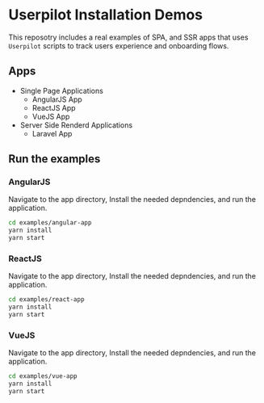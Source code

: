 # Userpilot Installation Demos

This reposotry includes a real examples of SPA, and SSR apps that uses `Userpilot` scripts to track users experience and onboarding flows.

## Apps
- Single Page Applications
  - AngularJS App
  - ReactJS App
  - VueJS App
- Server Side Renderd Applications
  - Laravel App

## Run the examples

### AngularJS
Navigate to the app directory, Install the needed depndencies, and run the application.
```sh
cd examples/angular-app
yarn install
yarn start
```

### ReactJS
Navigate to the app directory, Install the needed depndencies, and run the application.
```sh
cd examples/react-app
yarn install
yarn start
```

### VueJS
Navigate to the app directory, Install the needed depndencies, and run the application.
```sh
cd examples/vue-app
yarn install
yarn start
```
